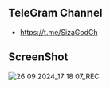 ## TeleGram Channel

- https://t.me/SizaGodCh

## ScreenShot
![26 09 2024_17 18 07_REC](https://github.com/user-attachments/assets/813abe53-8e60-4dec-a20e-6e4daee2c7f6)
